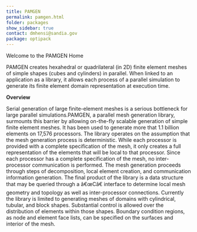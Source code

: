 ```yaml
---
title: PAMGEN
permalink: pamgen.html
folder: packages
show_sidebar: true
contact: dmhensi@sandia.gov
package: optipack
---
```


Welcome to the PAMGEN Home

PAMGEN creates hexahedral or quadrilateral (in 2D) finite element meshes of simple shapes (cubes and cylinders) in parallel. 
When linked to an application as a library, it allows each process of a parallel simulation to generate its finite element domain representation at execution time.

**Overview**  

Serial generation of large finite-element meshes is a serious bottleneck for large parallel simulations.PAMGEN, a parallel mesh generation library, surmounts this barrier by allowing on-the-fly scalable generation of simple finite element meshes. 
It has been used to generate more that 1.1 billion elements on 17,576 processors. The library operates on the assumption that the mesh generation process is deterministic. 
While each processor is provided with a complete specification of the mesh, it only creates a full representation of the elements that will be local to that processor. 
Since each processor has a complete specification of the mesh, no inter-processor communication is performed. The mesh generation proceeds through steps of decomposition, local element creation, and communication information generation. 
The final product of the library is a data structure that may be queried through a â€œCâ€ interface to determine local mesh geometry and topology as well as inter-processor connections. 
Currently the library is limited to generating meshes of domains with cylindrical, tubular, and block shapes. Substantial control is allowed over the distribution of elements within those shapes. Boundary condition regions, as node and element face lists, can be specified on the surfaces and interior of the mesh.
